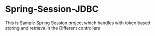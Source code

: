 # Spring-Session-JDBC
This is Sample Spring Session project which handles with token based storing and retrieve in the Different controllers
